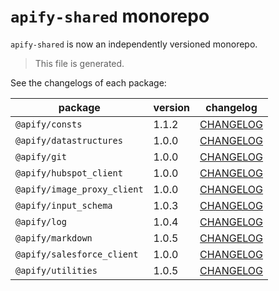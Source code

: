 # `apify-shared` monorepo

`apify-shared` is now an independently versioned monorepo.

> This file is generated.

See the changelogs of each package:

package | version | changelog
--------|---------|----------
`@apify/consts` | 1.1.2 | [CHANGELOG](./packages/consts/CHANGELOG.md)
`@apify/datastructures` | 1.0.0 | [CHANGELOG](./packages/datastructures/CHANGELOG.md)
`@apify/git` | 1.0.0 | [CHANGELOG](./packages/git/CHANGELOG.md)
`@apify/hubspot_client` | 1.0.0 | [CHANGELOG](./packages/hubspot_client/CHANGELOG.md)
`@apify/image_proxy_client` | 1.0.0 | [CHANGELOG](./packages/image_proxy_client/CHANGELOG.md)
`@apify/input_schema` | 1.0.3 | [CHANGELOG](./packages/input_schema/CHANGELOG.md)
`@apify/log` | 1.0.4 | [CHANGELOG](./packages/log/CHANGELOG.md)
`@apify/markdown` | 1.0.5 | [CHANGELOG](./packages/markdown/CHANGELOG.md)
`@apify/salesforce_client` | 1.0.0 | [CHANGELOG](./packages/salesforce_client/CHANGELOG.md)
`@apify/utilities` | 1.0.5 | [CHANGELOG](./packages/utilities/CHANGELOG.md)
